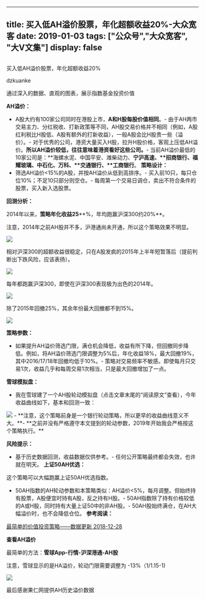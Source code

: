 
---
title:   买入低AH溢价股票，年化超额收益20%-大众宽客
date: 2019-01-03
tags: ["公众号","大众宽客", "大V文集"]
display: false
---


## 



买入低AH溢价股票，年化超额收益20%




dzkuanke




通过深入的数据、直观的图表，展示指数基金投资价值


**AH溢价：**
- A股大约有100家公司同时在港股上市，**A和H股每股价值相同**。- 由于AH两市交易主力、分红税收、打新政策等不同，AH股交易价格并不相同（例如，A股红利税比H股低、A股有额外的打新收益），一般A股会比H股贵一些（溢价）。- 对于优秀的公司，港资大量买入H股，拉升H股价格，客观上压低AH溢价。**所以AH溢价较低，往往意味着港资看好这些公司。**- 当前AH溢价最低的10家公司是：**海螺水泥、中国平安、潍柴动力、<strong style="white-space: normal;">宁沪高速、**招商银行、**福耀玻璃、<strong style="white-space: normal;">中石化、**</strong>万科、**交通银行、**工商银行</strong>。
**策略设计：**
- 筛选AH溢价&lt;15%的A股，并按AH溢价从低到高排序。- 买入前10只，每只仓位10%；不足10只部分则空仓。- 每周第一个交易日调仓，卖出不符合条件的股票，买入新入选股票。


**回测分析：**

2014年以来，**策略年化收益25****%，年均跑赢沪深300约20%**。

注意，2014年之前AH股并不多，沪港通尚未开通，所以这个策略效果不明显。

<img class="" data-copyright="0" data-ratio="0.46219686162624823" data-s="300,640" src="https://mmbiz.qpic.cn/mmbiz_png/PKw3FQPmhIhyJmzACibMmcEOia9rYNBf5TgTKxrNMBibLOnejMWPBI5Xnhll0Rj6MY2DvptpdULRojB8CAdlC6bug/640?wx_fmt=png" data-type="png" data-w="1402" style=""/>



相对沪深300的超额收益很稳定，只在A股发疯的2015年上半年短暂落后（提前判断出下跌风险，应该表扬）。

<img class="" data-copyright="0" data-ratio="0.46734397677793904" data-s="300,640" src="https://mmbiz.qpic.cn/mmbiz_png/PKw3FQPmhIhyJmzACibMmcEOia9rYNBf5TNSiaWgJTqop9zuDeKbX37g8KosRSuHAtTn8Saic2Bctk8w0HEWic0lNqg/640?wx_fmt=png" data-type="png" data-w="1378" style=""/>



每年都跑赢沪深300，即使在沪深300表现极为出色的2014年。

<img class="" data-copyright="0" data-ratio="0.5181950509461426" data-s="300,640" src="https://mmbiz.qpic.cn/mmbiz_png/PKw3FQPmhIhyJmzACibMmcEOia9rYNBf5ToTITuH9QdUkGoCfee5kMLPawa5icSTymv2YystDRnlW3u2mL0gbSUDw/640?wx_fmt=png" data-type="png" data-w="1374" style=""/>



除了2015年回撤25%，其余年份最大回撤都不到15%。

<img class="" data-copyright="0" data-ratio="0.5153284671532846" data-s="300,640" src="https://mmbiz.qpic.cn/mmbiz_png/PKw3FQPmhIhyJmzACibMmcEOia9rYNBf5Ttf8UVOAiaxU4tf6SxOXG7eHMdJm9yNxHOsttMiazDmmib7tickOsbic6Xvg/640?wx_fmt=png" data-type="png" data-w="1370" style=""/>



**策略参数：**
- 如果提升AH溢价筛选门限，满仓机会降低，收益有所下降，但回撤同步降低。例如，将AH溢价筛选门限调整为5%后，年化收益18%，最大回撤19%，其中2016/17/18年回撤均低于10%。- 策略对交易频率不敏感。即使每月只交易1次，收益几乎和每周交易1次相当，只是最大回撤增加了一点。


**雪球模拟盘：**
- 我在雪球建了一个AH股轮动模拟盘（点击文章末尾的“阅读原文”查看），今年收益曲线如下，基本和回测一致：
<img class="" data-copyright="0" data-ratio="0.5815217391304348" data-s="300,640" src="https://mmbiz.qpic.cn/mmbiz_png/PKw3FQPmhIhyJmzACibMmcEOia9rYNBf5Tl3T1BeXyvicE3tcSibibCuj6GMZtkAuiapicUxaGWcGN3NBFnG7gnx1npwA/640?wx_fmt=png" data-type="png" data-w="1104" style=""/>
- **注意，这个策略前身是一个银行轮动策略，所以更早的收益曲线意义不大。**- **之前并没有严格遵守本文提到的轮动参数，2019年开始我会严格按这个策略执行。**


**风险提示：**
- 基于历史数据回测，收益数据仅供参考。- 任何公开策略最终都会失效，也许就在明天。
**上证50AH优选：**

这个策略可以大幅跑赢上证50AH优选指数。
- 50AH指数的AH轮动参数和本策略类似：AH溢价&lt;5%，每月调整。但始终持有股票，A股便宜时持有A股，反之持有H股。- 50AH指数除了持有价格较低的A或H股，同时持有大量上证50中的非AH股。- 50AH股始终满仓，在AH大幅溢价时，也不会降低仓位。
**参考阅读：**

[最简单的价值投资策略——数据更新 2018-12-28](http://mp.weixin.qq.com/s?__biz=MzAwMTc1MDcwNw==&amp;mid=2648273762&amp;idx=2&amp;sn=16430375ed3e532e8922fe8116937b77&amp;chksm=82f930beb58eb9a8b2ee9e0293f92c07d01a92aca38b7602b8c0b87e7979a095c019fb31a110&amp;scene=21#wechat_redirect)



**查看AH溢价**

最简单的方法：**雪球App-行情-沪深港通-AH股**

注意，雪球显示的是HA溢价，轮动门限需要调整为 -13%（1/1.15-1)



<img class="" data-copyright="0" data-ratio="1.7777777777777777" data-s="300,640" src="https://mmbiz.qpic.cn/mmbiz_jpg/PKw3FQPmhIhyJmzACibMmcEOia9rYNBf5T2R5diaKrbaYFJRQqibQ28RcVC1Sk47jYmwVwqBktUtDbetYtzjKW58Tw/640?wx_fmt=jpeg" data-type="jpeg" data-w="1080"/>



最后感谢果仁网提供AH历史溢价数据








